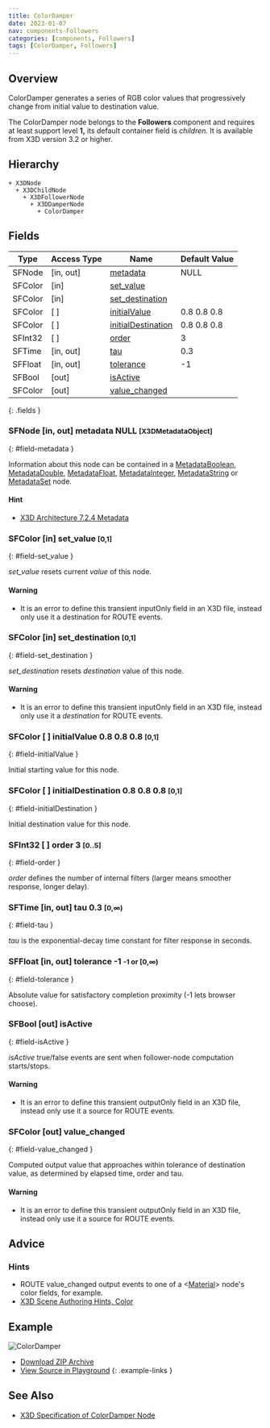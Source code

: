 ```yaml
---
title: ColorDamper
date: 2023-01-07
nav: components-Followers
categories: [components, Followers]
tags: [ColorDamper, Followers]
---
```

<style>
.post h3 {
  word-spacing: 0.2em;
}
</style>

## Overview

ColorDamper generates a series of RGB color values that progressively change from initial value to destination value.

The ColorDamper node belongs to the **Followers** component and requires at least support level **1,** its default container field is *children.* It is available from X3D version 3.2 or higher.

## Hierarchy

```
+ X3DNode
  + X3DChildNode
    + X3DFollowerNode
      + X3DDamperNode
        + ColorDamper
```

## Fields

| Type | Access Type | Name | Default Value |
| ---- | ----------- | ---- | ------------- |
| SFNode | [in, out] | [metadata](#field-metadata) | NULL  |
| SFColor | [in] | [set_value](#field-set_value) |  |
| SFColor | [in] | [set_destination](#field-set_destination) |  |
| SFColor | [ ] | [initialValue](#field-initialValue) | 0.8 0.8 0.8  |
| SFColor | [ ] | [initialDestination](#field-initialDestination) | 0.8 0.8 0.8  |
| SFInt32 | [ ] | [order](#field-order) | 3  |
| SFTime | [in, out] | [tau](#field-tau) | 0.3  |
| SFFloat | [in, out] | [tolerance](#field-tolerance) | -1  |
| SFBool | [out] | [isActive](#field-isActive) |  |
| SFColor | [out] | [value_changed](#field-value_changed) |  |
{: .fields }

### SFNode [in, out] **metadata** NULL <small>[X3DMetadataObject]</small>
{: #field-metadata }

Information about this node can be contained in a [MetadataBoolean](/x_ite/components/core/metadataboolean/), [MetadataDouble](/x_ite/components/core/metadatadouble/), [MetadataFloat](/x_ite/components/core/metadatafloat/), [MetadataInteger](/x_ite/components/core/metadatainteger/), [MetadataString](/x_ite/components/core/metadatastring/) or [MetadataSet](/x_ite/components/core/metadataset/) node.

#### Hint

- [X3D Architecture 7.2.4 Metadata](https://www.web3d.org/specifications/X3Dv4/ISO-IEC19775-1v4-IS/Part01/components/core.html#Metadata)

### SFColor [in] **set_value** <small>[0,1]</small>
{: #field-set_value }

*set_value* resets current *value* of this node.

#### Warning

- It is an error to define this transient inputOnly field in an X3D file, instead only use it a destination for ROUTE events.

### SFColor [in] **set_destination** <small>[0,1]</small>
{: #field-set_destination }

*set_destination* resets *destination* value of this node.

#### Warning

- It is an error to define this transient inputOnly field in an X3D file, instead only use it a *destination* for ROUTE events.

### SFColor [ ] **initialValue** 0.8 0.8 0.8 <small>[0,1]</small>
{: #field-initialValue }

Initial starting value for this node.

### SFColor [ ] **initialDestination** 0.8 0.8 0.8 <small>[0,1]</small>
{: #field-initialDestination }

Initial destination value for this node.

### SFInt32 [ ] **order** 3 <small>[0..5]</small>
{: #field-order }

*order* defines the number of internal filters (larger means smoother response, longer delay).

### SFTime [in, out] **tau** 0.3 <small>[0,∞)</small>
{: #field-tau }

*tau* is the exponential-decay time constant for filter response in seconds.

### SFFloat [in, out] **tolerance** -1 <small>-1 or [0,∞)</small>
{: #field-tolerance }

Absolute value for satisfactory completion proximity (-1 lets browser choose).

### SFBool [out] **isActive**
{: #field-isActive }

*isActive* true/false events are sent when follower-node computation starts/stops.

#### Warning

- It is an error to define this transient outputOnly field in an X3D file, instead only use it a source for ROUTE events.

### SFColor [out] **value_changed**
{: #field-value_changed }

Computed output value that approaches within tolerance of destination value, as determined by elapsed time, order and tau.

#### Warning

- It is an error to define this transient outputOnly field in an X3D file, instead only use it a source for ROUTE events.

## Advice

### Hints

- ROUTE value_changed output events to one of a \<[Material](/x_ite/components/shape/material/)\> node's color fields, for example.
- [X3D Scene Authoring Hints, Color](https://www.web3d.org/x3d/content/examples/X3dSceneAuthoringHints.html#Color)

## Example

<x3d-canvas class="xr-button-br" src="https://create3000.github.io/media/examples/Followers/ColorDamper/ColorDamper.x3d" contentScale="auto" update="auto">
  <img src="https://create3000.github.io/media/examples/Followers/ColorDamper/screenshot.avif" alt="ColorDamper"/>
</x3d-canvas>

- [Download ZIP Archive](https://create3000.github.io/media/examples/Followers/ColorDamper/ColorDamper.zip)
- [View Source in Playground](/x_ite/playground/?url=https://create3000.github.io/media/examples/Followers/ColorDamper/ColorDamper.x3d)
{: .example-links }

## See Also

- [X3D Specification of ColorDamper Node](https://www.web3d.org/documents/specifications/19775-1/V4.0/Part01/components/followers.html#ColorDamper)
